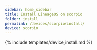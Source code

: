 ```yaml
---
sidebar: home_sidebar
title: Install LineageOS on scorpio
folder: install
permalink: /devices/scorpio/install/
device: scorpio
---
```

{% include templates/device_install.md %}

